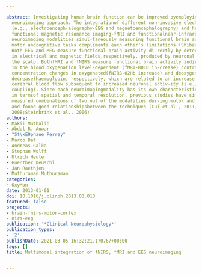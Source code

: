 ---
abstract: Investigating human brain function can be improved byemploying a multimodal
  neuroimaging approach. The integrationof different non-invasive electrophysiological
  (e.g., electroenceph-alography-EEG and magnetoencephalography) and haemodynamic(e.g.,
  functional magnetic resonance imaging-fMRI and functionalnear-infrared spectroscopy-fNIRS)
  neuroimaging modalities simul-taneously measuring functional brain activation during
  motor andcognitive tasks compliments each other's limitations (Shibasaki,2008).
  Both EEG and MEG measure functional brain activity di-rectly by detecting the variations
  in electrical and magnetic fields,respectively, produced by neuronal activity across
  the scalp. BothfMRI and fNIRS measure functional brain activity indirectly viachanges
  in the blood oxygenation level-dependent (fMRI-BOLD in-crease) contrast signal and
  concentration changes in oxygenated(fNIRS-O2Hb increase) and deoxygenated (fNIRS-HHb
  decrease)haemoglobin, respectively, which are related to an increase in re-gional
  cerebral blood flow subsequent to increased neuronal activ-ity (i.e., neurovascular
  coupling). Since each neuroimagingmodality has its own characteristic features especially
  in termsof spatial and temporal resolution, previous studies have simulta-neously
  measured combinations of two out of the modalities dur-ing motor and cognitive tasks,
  and found good relationshipsbetween the techniques (Cui et al., 2011; Shibasaki,
  2008;Steinbrink et al., 2006).
authors:
- Makii Muthalib
- Abdul R. Anwar
- "St\xE9phane Perrey"
- Marco Dat
- Andreas Galka
- Stephan Wolff
- Ulrich Heute
- Guenther Deuschl
- Jan Raethjen
- Muthuraman Muthuraman
categories:
- OxyMon
date: 2013-01-01
doi: 10.1016/j.clinph.2013.03.018
featured: false
projects:
- brain-fnirs-motor-cortex
- nirs-eeg
publication: '*Clinical Neurophysiology*'
publication_types:
- '2'
publishDate: 2021-03-05 16:32:21.170767+00:00
tags: []
title: Multimodal integration of fNIRS, fMRI and EEG neuroimaging

---
